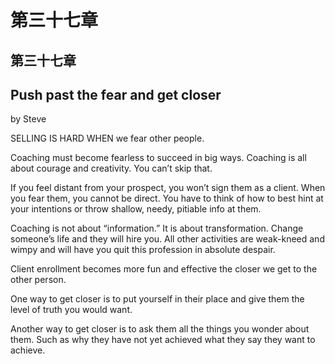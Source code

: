 # 第三十七章

## 第三十七章

## Push past the fear and get closer

by Steve

SELLING IS HARD WHEN we fear other people.

Coaching must become fearless to succeed in big ways. Coaching is all about courage and creativity. You can’t skip that.

If you feel distant from your prospect, you won’t sign them as a client. When you fear them, you cannot be direct. You have to think of how to best hint at your intentions or throw shallow, needy, pitiable info at them.

Coaching is not about “information.” It is about transformation. Change someone’s life and they will hire you. All other activities are weak-kneed and wimpy and will have you quit this profession in absolute despair.

Client enrollment becomes more fun and effective the closer we get to the other person.

One way to get closer is to put yourself in their place and give them the level of truth you would want.

Another way to get closer is to ask them all the things you wonder about them. Such as why they have not yet achieved what they say they want to achieve.


